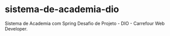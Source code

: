# sistema-de-academia-dio
Sistema de Academia com Spring Desafio de Projeto - DIO - Carrefour Web Developer.

